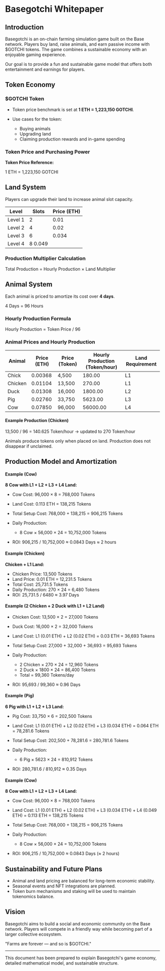 # Basegotchi Whitepaper

## Introduction

Basegotchi is an on-chain farming simulation game built on the Base network. Players buy land, raise animals, and earn passive income with \$GOTCHI tokens. The game combines a sustainable economy with an enjoyable gaming experience.

Our goal is to provide a fun and sustainable game model that offers both entertainment and earnings for players.

## Token Economy

### \$GOTCHI Token

* Token price benchmark is set at **1 ETH = 1,223,150 GOTCHI**.
* Use cases for the token:

  * Buying animals
  * Upgrading land
  * Claiming production rewards and in-game spending

### Token Price and Purchasing Power

**Token Price Reference:**

1 ETH = 1,223,150 GOTCHI

## Land System

Players can upgrade their land to increase animal slot capacity.

| Level   | Slots |Price (ETH) |
| ------- | ----- | ----------- |
| Level 1 | 2     |0.01        |
| Level 2 | 4     |0.02        |
| Level 3 | 6     |0.034       |
| Level 4 | 8      0.049       |

### Production Multiplier Calculation

Total Production = Hourly Production × Land Multiplier

## Animal System

Each animal is priced to amortize its cost over **4 days**.

4 Days = 96 Hours

### Hourly Production Formula

Hourly Production = Token Price / 96

### Animal Prices and Hourly Production

| Animal  | Price (ETH) | Price (Token) | Hourly Production (Token/hour) | Land Requirement |
| ------- | ----------- | ------------- | ------------------------------ | ---------------- |
| Chick   | 0.00368     | 4,500         | 180.00                         | L1               |
| Chicken | 0.01104     | 13,500        | 270.00                         | L1               |
| Duck    | 0.01308     | 16,000        | 1800.00                        | L2               |
| Pig     | 0.02760     | 33,750        | 5623.00                        | L3               |
| Cow     | 0.07850     | 96,000        | 56000.00                       | L4               |

#### Example Production (Chicken)

13,500 / 96 = 140.625 Token/hour → updated to 270 Token/hour

Animals produce tokens only when placed on land. Production does not disappear if unclaimed.

## Production Model and Amortization

#### Example (Cow)

**8 Cow with L1 + L2 + L3 + L4 Land:**

* Cow Cost: 96,000 × 8 = 768,000 Tokens
* Land Cost: 0.113 ETH = 138,215 Tokens
* Total Setup Cost: 768,000 + 138,215 = 906,215 Tokens
* Daily Production:

  * 8 Cow × 56,000 × 24 = 10,752,000 Tokens
* ROI: 906,215 / 10,752,000 ≈ 0.0843 Days ≈ 2 hours

#### Example (Chicken)

**Chicken + L1 Land:**

* Chicken Price: 13,500 Tokens
* Land Price: 0.01 ETH = 12,231.5 Tokens
* Total Cost: 25,731.5 Tokens
* Daily Production: 270 × 24 = 6,480 Tokens
* ROI: 25,731.5 / 6480 ≈ 3.97 Days

#### Example (2 Chicken + 2 Duck with L1 + L2 Land)

* Chicken Cost: 13,500 × 2 = 27,000 Tokens
* Duck Cost: 16,000 × 2 = 32,000 Tokens
* Land Cost: L1 (0.01 ETH) + L2 (0.02 ETH) = 0.03 ETH = 36,693 Tokens
* Total Setup Cost: 27,000 + 32,000 + 36,693 = 95,693 Tokens
* Daily Production:

  * 2 Chicken × 270 × 24 = 12,960 Tokens
  * 2 Duck × 1800 × 24 = 86,400 Tokens
  * Total = 99,360 Tokens/day
* ROI: 95,693 / 99,360 ≈ 0.96 Days

#### Example (Pig)

**6 Pig with L1 + L2 + L3 Land:**

* Pig Cost: 33,750 × 6 = 202,500 Tokens
* Land Cost: L1 (0.01 ETH) + L2 (0.02 ETH) + L3 (0.034 ETH) = 0.064 ETH = 78,281.6 Tokens
* Total Setup Cost: 202,500 + 78,281.6 = 280,781.6 Tokens
* Daily Production:

  * 6 Pig × 5623 × 24 = 810,912 Tokens
* ROI: 280,781.6 / 810,912 ≈ 0.35 Days

#### Example (Cow)

**8 Cow with L1 + L2 + L3 + L4 Land:**

* Cow Cost: 96,000 × 8 = 768,000 Tokens
* Land Cost: L1 (0.01 ETH) + L2 (0.02 ETH) + L3 (0.034 ETH) + L4 (0.049 ETH) = 0.113 ETH = 138,215 Tokens
* Total Setup Cost: 768,000 + 138,215 = 906,215 Tokens
* Daily Production:

  * 8 Cow × 56,000 × 24 = 10,752,000 Tokens
* ROI: 906,215 / 10,752,000 ≈ 0.0843 Days (≈ 2 hours)

## Sustainability and Future Plans

* Animal and land pricing are balanced for long-term economic stability.
* Seasonal events and NFT integrations are planned.
* Token burn mechanisms and staking will be used to maintain tokenomics balance.

## Vision

Basegotchi aims to build a social and economic community on the Base network. Players will compete in a friendly way while becoming part of a larger collective ecosystem.

"Farms are forever — and so is \$GOTCHI."

---

This document has been prepared to explain Basegotchi's game economy, detailed mathematical model, and sustainable structure.
